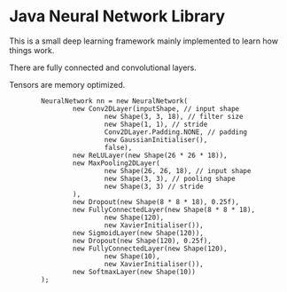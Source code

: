 # Java Neural Network Library

This is a small deep learning framework mainly implemented to learn how things work.

There are fully connected and convolutional layers.

Tensors are memory optimized.

```
        NeuralNetwork nn = new NeuralNetwork(
                new Conv2DLayer(inputShape, // input shape
                        new Shape(3, 3, 18), // filter size
                        new Shape(1, 1), // stride
                        Conv2DLayer.Padding.NONE, // padding
                        new GaussianInitialiser(),
                        false),
                new ReLULayer(new Shape(26 * 26 * 18)),
                new MaxPooling2DLayer(
                        new Shape(26, 26, 18), // input shape
                        new Shape(3, 3), // pooling shape
                        new Shape(3, 3) // stride
                ),
                new Dropout(new Shape(8 * 8 * 18), 0.25f),
                new FullyConnectedLayer(new Shape(8 * 8 * 18),
                        new Shape(120),
                        new XavierInitialiser()),
                new SigmoidLayer(new Shape(120)),
                new Dropout(new Shape(120), 0.25f),
                new FullyConnectedLayer(new Shape(120),
                        new Shape(10),
                        new XavierInitialiser()),
                new SoftmaxLayer(new Shape(10))
        );
```
